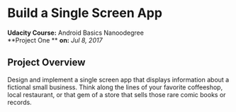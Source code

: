 # Build a Single Screen App
**Udacity Course:** Android Basics Nanoodegree  
**Project One **
**on:** *Jul 8, 2017*

## Project Overview
Design and implement a single screen app that displays information about a fictional small business. Think along the lines of your favorite coffeeshop, local restaurant, or that gem of a store that sells those rare comic books or records.

